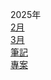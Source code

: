 2025年  
[2月](https://github.com/INFlive/Java-learn/tree/c1c17654dc32b67d5dfdd85ea2ceed788d0b8062/2025%E5%B9%B4/2%E6%9C%88)  
[3月](https://github.com/INFlive/Java-learn/tree/c1c17654dc32b67d5dfdd85ea2ceed788d0b8062/2025%E5%B9%B4/3%E6%9C%88)  
[筆記](https://github.com/INFlive/Java-learn/tree/c1c17654dc32b67d5dfdd85ea2ceed788d0b8062/%E8%A8%98%E4%BA%8B%E6%9C%AC)  
[專案](https://github.com/INFlive/Java-learn/tree/c1c17654dc32b67d5dfdd85ea2ceed788d0b8062/%E5%B0%88%E6%A1%88)  
  